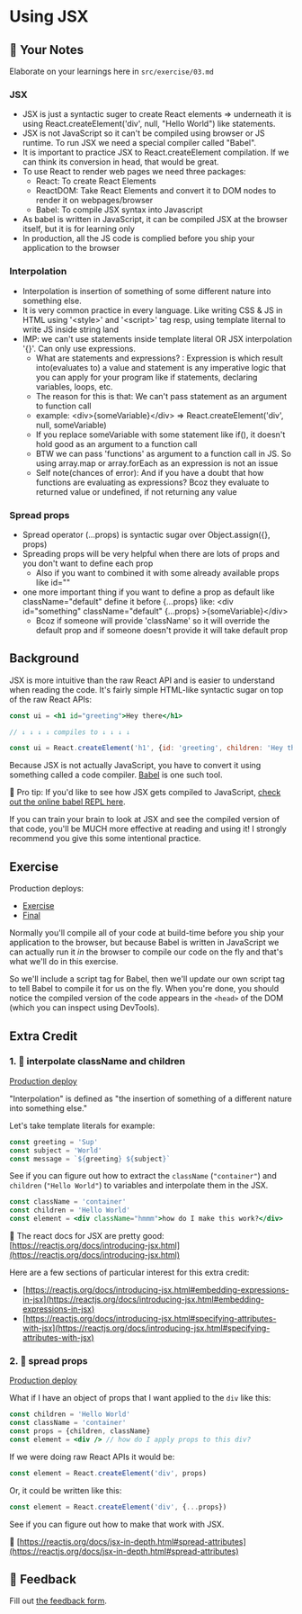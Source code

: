 # Using JSX

## 📝 Your Notes

Elaborate on your learnings here in `src/exercise/03.md`
### JSX
- JSX is just a syntactic suger to create React elements => underneath it is using React.createElement('div', null, "Hello World") like statements.
- JSX is not JavaScript so it can't be compiled using browser or JS runtime. 
To run JSX we need a special compiler called "Babel".
- It is important to practice JSX to React.createElement compilation. If we can think its conversion in head, that would be great.
- To use React to render web pages we need three packages:
    - React: To create React Elements
    - ReactDOM: Take React Elements and convert it to DOM nodes to render it on webpages/browser
    - Babel: To compile JSX syntax into Javascript
- As babel is written in JavaScript, it can be compiled JSX at the browser itself, but it is for learning only
- In production, all the JS code is complied before you ship your application to the browser

### Interpolation
- Interpolation is insertion of something of some different nature into something else.
- It is very common practice in every language. Like writing CSS & JS in HTML using '\<style\>' and '\<script\>' tag resp, using template liternal to write JS inside string land
- IMP:   we can't use statements inside template literal OR JSX interpolation '{}'. Can only use expressions.
    - What are statements and expressions? : Expression is which result into(evaluates to) a value and statement is any imperative logic that you can apply for your program like if statements, declaring variables, loops, etc.
    - The reason for this is that: We can't pass statement as an argument to function call
    - example: \<div\>{someVariable}\</div\> => React.createElement('div', null, someVariable)
    - If you replace someVariable with some statement like if(), it doesn't hold good as an argument to a function call
    - BTW we can pass 'functions' as argument to a function call in JS. So using array.map or array.forEach as an expression is not an issue
    - Self note(chances of error): And if you have a doubt that how functions are evaluating as expressions? Bcoz they evaluate to returned value or undefined, if not returning any value

### Spread props
- Spread operator (...props) is syntactic sugar over Object.assign({}, props)
- Spreading props will be very helpful when there are lots of props and you don't want to define each prop
    - Also if you want to combined it with some already available props like id=""
- one more important thing if you want to define a prop as default like className="default" define it before {...props} like: \<div id="something" className="default" {...props} \>{someVariable}\</div\>
    - Bcoz if someone will provide 'className' so it will override the default prop and if someone doesn't provide it will take default prop

## Background

JSX is more intuitive than the raw React API and is easier to understand when
reading the code. It's fairly simple HTML-like syntactic sugar on top of the raw
React APIs:

```jsx
const ui = <h1 id="greeting">Hey there</h1>

// ↓ ↓ ↓ ↓ compiles to ↓ ↓ ↓ ↓

const ui = React.createElement('h1', {id: 'greeting', children: 'Hey there'})
```

Because JSX is not actually JavaScript, you have to convert it using something
called a code compiler. [Babel](https://babeljs.io) is one such tool.

🦉 Pro tip: If you'd like to see how JSX gets compiled to JavaScript,
[check out the online babel REPL here](https://babeljs.io/repl#?builtIns=App&code_lz=MYewdgzgLgBArgSxgXhgHgCYIG4D40QAOAhmLgBICmANtSGgPRGm7rNkDqIATtRo-3wMseAFBA&presets=react&prettier=true).

If you can train your brain to look at JSX and see the compiled version of that
code, you'll be MUCH more effective at reading and using it! I strongly
recommend you give this some intentional practice.

## Exercise

Production deploys:

- [Exercise](http://react-fundamentals.netlify.app/isolated/exercise/03.html)
- [Final](http://react-fundamentals.netlify.app/isolated/final/03.html)

Normally you'll compile all of your code at build-time before you ship your
application to the browser, but because Babel is written in JavaScript we can
actually run it _in_ the browser to compile our code on the fly and that's what
we'll do in this exercise.

So we'll include a script tag for Babel, then we'll update our own script tag to
tell Babel to compile it for us on the fly. When you're done, you should notice
the compiled version of the code appears in the `<head>` of the DOM (which you
can inspect using DevTools).

## Extra Credit

### 1. 💯 interpolate className and children

[Production deploy](http://react-fundamentals.netlify.app/isolated/final/03.extra-1.html)

"Interpolation" is defined as "the insertion of something of a different nature
into something else."

Let's take template literals for example:

```javascript
const greeting = 'Sup'
const subject = 'World'
const message = `${greeting} ${subject}`
```

See if you can figure out how to extract the `className` (`"container"`) and
`children` (`"Hello World"`) to variables and interpolate them in the JSX.

```jsx
const className = 'container'
const children = 'Hello World'
const element = <div className="hmmm">how do I make this work?</div>
```

📜 The react docs for JSX are pretty good:
[https://reactjs.org/docs/introducing-jsx.html](https://reactjs.org/docs/introducing-jsx.html)

Here are a few sections of particular interest for this extra credit:

- [https://reactjs.org/docs/introducing-jsx.html#embedding-expressions-in-jsx](https://reactjs.org/docs/introducing-jsx.html#embedding-expressions-in-jsx)
- [https://reactjs.org/docs/introducing-jsx.html#specifying-attributes-with-jsx](https://reactjs.org/docs/introducing-jsx.html#specifying-attributes-with-jsx)

### 2. 💯 spread props

[Production deploy](http://react-fundamentals.netlify.app/isolated/final/03.extra-2.html)

What if I have an object of props that I want applied to the `div` like this:

```jsx
const children = 'Hello World'
const className = 'container'
const props = {children, className}
const element = <div /> // how do I apply props to this div?
```

If we were doing raw React APIs it would be:

```jsx
const element = React.createElement('div', props)
```

Or, it could be written like this:

```jsx
const element = React.createElement('div', {...props})
```

See if you can figure out how to make that work with JSX.

📜 [https://reactjs.org/docs/jsx-in-depth.html#spread-attributes](https://reactjs.org/docs/jsx-in-depth.html#spread-attributes)

## 🦉 Feedback

Fill out
[the feedback form](https://ws.kcd.im/?ws=React%20Fundamentals%20%E2%9A%9B&e=03%3A%20Using%20JSX&em=).
